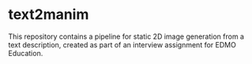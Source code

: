 # text2manim

This repository contains a pipeline for static 2D image generation from a text description, created as part of an interview assignment for EDMO Education.
